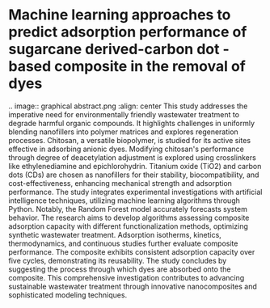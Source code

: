 Machine learning approaches to predict adsorption performance of sugarcane derived-carbon dot -based composite in the removal of dyes
=============================================================================
.. image:: graphical abstract.png
    :align: center
This study addresses the imperative need for environmentally friendly wastewater treatment to degrade harmful organic compounds. It highlights challenges in uniformly blending nanofillers into polymer matrices and explores regeneration processes. Chitosan, a versatile biopolymer, is studied for its active sites effective in adsorbing anionic dyes. Modifying chitosan's performance through degree of deacetylation adjustment is explored using crosslinkers like ethylenediamine and epichlorohydrin. Titanium oxide (TiO2) and carbon dots (CDs) are chosen as nanofillers for their stability, biocompatibility, and cost-effectiveness, enhancing mechanical strength and adsorption performance. The study integrates experimental investigations with artificial intelligence techniques, utilizing machine learning algorithms through Python. Notably, the Random Forest model accurately forecasts system behavior. The research aims to develop algorithms assessing composite adsorption capacity with different functionalization methods, optimizing synthetic wastewater treatment. Adsorption isotherms, kinetics, thermodynamics, and continuous studies further evaluate composite performance. The composite exhibits consistent adsorption capacity over five cycles, demonstrating its reusability. The study concludes by suggesting the process through which dyes are absorbed onto the composite. This comprehensive investigation contributes to advancing sustainable wastewater treatment through innovative nanocomposites and sophisticated modeling techniques.
<br>



